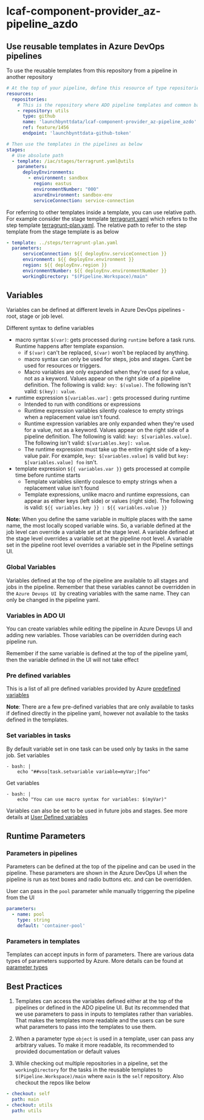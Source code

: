 # lcaf-component-provider_az-pipeline_azdo

## Use reusable templates in Azure DevOps pipelines

To use the reusable templates from this repository from a pipeline in another repository

```yaml
# At the top of your pipeline, define this resource of type repositories
resources:
  repositories:
    # This is the repository where ADO pipeline templates and common bash functions are stored
    - repository: utils
      type: github
      name: 'launchbynttdata/lcaf-component-provider_az-pipeline_azdo'
      ref: feature/1456
      endpoint: 'launchbynttdata-github-token'

# Then use the templates in the pipelines as below
stages:
  # Use absolute path
  - template: /iac/stages/terragrunt.yaml@utils
    parameters:
      deployEnvironments:
        - environment: sandbox
          region: eastus
          environmentNumber: "000"
          azureEnvironment: sandbox-env
          serviceConnection: service-connection
```

For referring to other templates inside a template, you can use relative path. For example consider the stage template [terragrunt.yaml](iac/stages/terragrunt.yaml) which refers to the step template [terragrunt-plan.yaml](iac/steps/terragrunt-plan.yaml). The relative path to refer to the step template from the stage template is as below

```yaml
- template: ../steps/terragrunt-plan.yaml
  parameters:
      serviceConnection: ${{ deployEnv.serviceConnection }}
      environment: ${{ deployEnv.environment }}
      region: ${{ deployEnv.region }}
      environmentNumber: ${{ deployEnv.environmentNumber }}
      workingDirectory: "$(Pipeline.Workspace)/main"
```

## Variables
Variables can be defined at different levels in Azure DevOps pipelines - root, stage or job level.

Different syntax to define variables 
- macro syntax `$(var)`: gets processed during `runtime` before a task runs. Runtime happens after template expansion.
  - if `$(var)` can't be replaced, `$(var)` won't be replaced by anything.
  - macro syntax can only be used for steps, jobs and stages. Cant be used for resources or triggers.
  - Macro variables are only expanded when they're used for a value, not as a keyword. Values appear on the right side of a pipeline definition. The following is valid: `key: $(value)`. The following isn't valid: `$(key): value`. 
- runtime expression `$[variables.var]` : gets processed during runtime
  - Intended to run with conditions or expressions
  - Runtime expression variables silently coalesce to empty strings when a replacement value isn't found.
  - Runtime expression variables are only expanded when they're used for a value, not as a keyword. Values appear on the right side of a pipeline definition. The following is valid: `key: $[variables.value]`. The following isn't valid: `$[variables.key]: value`.
  - The runtime expression must take up the entire right side of a key-value pair. For example, `key: $[variables.value]` is valid but `key: $[variables.value] foo` isn't.
- template expression `${{ variables.var }}` gets processed at compile time before runtime starts
  - Template variables silently coalesce to empty strings when a replacement value isn't found
  - Template expressions, unlike macro and runtime expressions, can appear as either keys (left side) or values (right side). The following is valid: `${{ variables.key }} : ${{ variables.value }}`

**Note:** When you define the same variable in multiple places with the same name, the most locally scoped variable wins. So, a variable defined at the job level can override a variable set at the stage level. A variable defined at the stage level overrides a variable set at the pipeline root level. A variable set in the pipeline root level overrides a variable set in the Pipeline settings UI.

### Global Variables

Variables defined at the top of the pipeline are available to all stages and jobs in the pipeline. Remember that these
variables cannot be overridden in the `Azure Devops UI `by creating variables with the same name. They can only be changed in the pipeline yaml.

### Variables in ADO UI
You can create variables while editing the pipeline in Azure Devops UI and adding new variables. Those variables can be overridden during each pipeline run.

Remember if the same variable is defined at the top of the pipeline yaml, then the variable defined in the UI will not take effect

### Pre defined variables
This is a list of all pre defined variables provided by Azure [predefined variables](https://learn.microsoft.com/en-us/azure/devops/pipelines/build/variables?view=azure-devops&tabs=yaml)

**Note**: There are a few pre-defined variables that are only available to tasks if defined directly in the pipeline yaml, however not available to the tasks defined in the templates.

### Set variables in tasks

By default variable set in one task can be used only by tasks in the same job.
Set variables
```
- bash: |
    echo "##vso[task.setvariable variable=myVar;]foo"
```

Get variables

```
- bash: |
    echo "You can use macro syntax for variables: $(myVar)"
```

Variables can also be set to be used in future jobs and stages. See more details at [User Defined variables](https://learn.microsoft.com/en-us/azure/devops/pipelines/process/set-variables-scripts?view=azure-devops&tabs=bash)

## Runtime Parameters

### Parameters in pipelines

Parameters can be defined at the top of the pipeline and can be used in the pipeline. These parameters are shown in the Azure DevOps UI when the pipeline is run as text boxes and radio buttons etc. and can be overridden.

User can pass in the `pool` parameter while manually triggerring the pipeline from the UI

```yaml
parameters:
  - name: pool
    type: string
    default: 'container-pool'
```

### Parameters in templates

Templates can accept inputs in form of parameters. There are various data types of parameters supported by Azure. More details can be found at [parameter types](https://learn.microsoft.com/en-us/azure/devops/pipelines/process/template-parameters?view=azure-devops#parameter-data-types)

## Best Practices

1. Templates can access the variables defined either at the top of the pipelines or defined in the ADO pipeline UI. But its recommended that we use parameters to pass in inputs to templates rather than variables. That makes the templates more readable and the users can be sure what parameters to pass into the templates to use them.

2. When a parameter type `object` is used in a template, user can pass any arbitrary values. To make it more readable, its recommended to provided documentation or default values

3. While checking out multiple repositories in a pipeline, set the `workingDirectory` for the tasks in the reusable templates to `$(Pipeline.Workspace)/main` where `main` is the `self` repository. Also checkout the repos like below

  ```yaml
  - checkout: self
    path: main
  - checkout: utils
    path: utils
  ```
